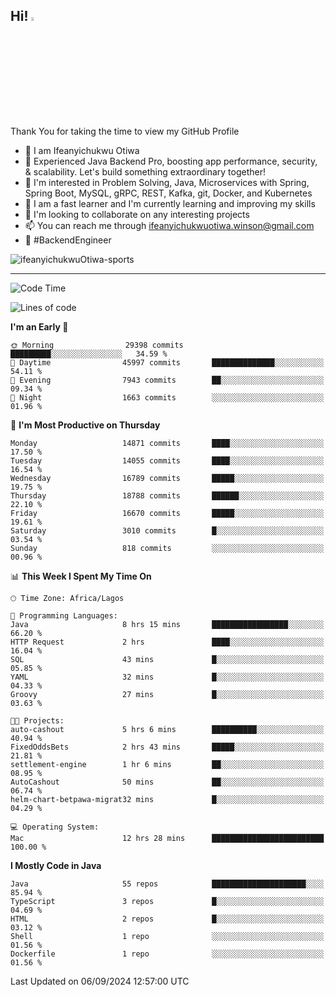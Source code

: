 <!-- BLOG-POST-LIST:START --><!-- BLOG-POST-LIST:END -->

## Hi! <img src="https://media.giphy.com/media/hvRJCLFzcasrR4ia7z/giphy.gif" width="4%"> 

Thank You for taking the time to view my GitHub Profile

- 👋 I am Ifeanyichukwu Otiwa
- 🚀 Experienced Java Backend Pro, boosting app performance, security, & scalability. Let's build something extraordinary together!
- 👀 I'm interested in Problem Solving, Java, Microservices with Spring, Spring Boot, MySQL, gRPC, REST, Kafka, git, Docker, and Kubernetes
- 🌱 I am a fast learner and I'm currently learning and improving my skills
- 💞️ I'm looking to collaborate on any interesting projects
- 📫 You can reach me through ifeanyichukwuotiwa.winson@gmail.com
- 🚀 #BackendEngineer

<p align="left" marginTop="10px"> <img src="https://komarev.com/ghpvc/?username=ifeanyichukwuOtiwa-sports&label=Profile%20views&color=0e75b6&style=for-the-badge" alt="ifeanyichukwuOtiwa-sports" /> </p>

***

<!--START_SECTION:waka-->
![Code Time](http://img.shields.io/badge/Code%20Time-2%2C872%20hrs%2053%20mins-blue)

![Lines of code](https://img.shields.io/badge/From%20Hello%20World%20I%27ve%20Written-20.9%20million%20lines%20of%20code-blue)

**I'm an Early 🐤** 

```text
🌞 Morning                29398 commits       █████████░░░░░░░░░░░░░░░░   34.59 % 
🌆 Daytime                45997 commits       ██████████████░░░░░░░░░░░   54.11 % 
🌃 Evening                7943 commits        ██░░░░░░░░░░░░░░░░░░░░░░░   09.34 % 
🌙 Night                  1663 commits        ░░░░░░░░░░░░░░░░░░░░░░░░░   01.96 % 
```
📅 **I'm Most Productive on Thursday** 

```text
Monday                   14871 commits       ████░░░░░░░░░░░░░░░░░░░░░   17.50 % 
Tuesday                  14055 commits       ████░░░░░░░░░░░░░░░░░░░░░   16.54 % 
Wednesday                16789 commits       █████░░░░░░░░░░░░░░░░░░░░   19.75 % 
Thursday                 18788 commits       ██████░░░░░░░░░░░░░░░░░░░   22.10 % 
Friday                   16670 commits       █████░░░░░░░░░░░░░░░░░░░░   19.61 % 
Saturday                 3010 commits        █░░░░░░░░░░░░░░░░░░░░░░░░   03.54 % 
Sunday                   818 commits         ░░░░░░░░░░░░░░░░░░░░░░░░░   00.96 % 
```


📊 **This Week I Spent My Time On** 

```text
🕑︎ Time Zone: Africa/Lagos

💬 Programming Languages: 
Java                     8 hrs 15 mins       █████████████████░░░░░░░░   66.20 % 
HTTP Request             2 hrs               ████░░░░░░░░░░░░░░░░░░░░░   16.04 % 
SQL                      43 mins             █░░░░░░░░░░░░░░░░░░░░░░░░   05.85 % 
YAML                     32 mins             █░░░░░░░░░░░░░░░░░░░░░░░░   04.33 % 
Groovy                   27 mins             █░░░░░░░░░░░░░░░░░░░░░░░░   03.63 % 

🐱‍💻 Projects: 
auto-cashout             5 hrs 6 mins        ██████████░░░░░░░░░░░░░░░   40.94 % 
FixedOddsBets            2 hrs 43 mins       █████░░░░░░░░░░░░░░░░░░░░   21.81 % 
settlement-engine        1 hr 6 mins         ██░░░░░░░░░░░░░░░░░░░░░░░   08.95 % 
AutoCashout              50 mins             ██░░░░░░░░░░░░░░░░░░░░░░░   06.74 % 
helm-chart-betpawa-migrat32 mins             █░░░░░░░░░░░░░░░░░░░░░░░░   04.29 % 

💻 Operating System: 
Mac                      12 hrs 28 mins      █████████████████████████   100.00 % 
```

**I Mostly Code in Java** 

```text
Java                     55 repos            █████████████████████░░░░   85.94 % 
TypeScript               3 repos             █░░░░░░░░░░░░░░░░░░░░░░░░   04.69 % 
HTML                     2 repos             █░░░░░░░░░░░░░░░░░░░░░░░░   03.12 % 
Shell                    1 repo              ░░░░░░░░░░░░░░░░░░░░░░░░░   01.56 % 
Dockerfile               1 repo              ░░░░░░░░░░░░░░░░░░░░░░░░░   01.56 % 
```




 Last Updated on 06/09/2024 12:57:00 UTC
<!--END_SECTION:waka-->

<!--
<p align="center">
![trophy](https://github-profile-trophy.vercel.app/?username=ifeanyichukwuOtiwa-sports&theme=onedark) (https://github.com/ryo-ma/github-profile-trophy)
</p>
-->

<!---
ifeanyi-otiwa/ifeanyi-otiwa is a ✨ special ✨ repository because its `README.md` (this file) appears on your GitHub profile.
You can click the Preview link to take a look at your changes.
--->
